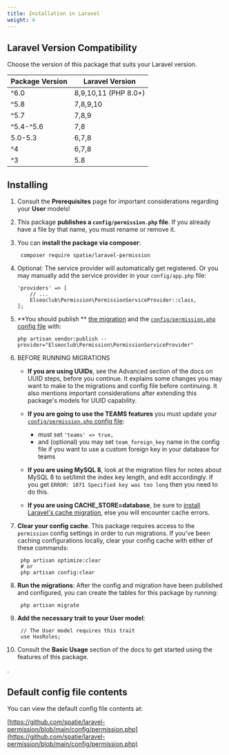 ```yaml
---
title: Installation in Laravel
weight: 4
---
```


## Laravel Version Compatibility

Choose the version of this package that suits your Laravel version.

 Package Version | Laravel Version      
-----------------|----------------------
 ^6.0            | 8,9,10,11 (PHP 8.0+) 
 ^5.8            | 7,8,9,10             
 ^5.7            | 7,8,9                
 ^5.4-^5.6       | 7,8                  
 5.0-5.3         | 6,7,8                
 ^4              | 6,7,8                
 ^3              | 5.8                  

## Installing

1. Consult the **Prerequisites** page for important considerations regarding your **User** models!

2. This package **publishes a `config/permission.php` file**. If you already have a file by that name, you must rename
   or remove it.

3. You can **install the package via composer**:

        composer require spatie/laravel-permission

4. Optional: The service provider will automatically get registered. Or you may manually add the service provider in
   your `config/app.php` file:

    ```
    'providers' => [
        // ...
        Elseoclub\Permission\PermissionServiceProvider::class,
    ];
    ```

5. **You should publish
   ** [the migration](https://github.com/spatie/laravel-permission/blob/main/database/migrations/create_permission_tables.php.stub)
   and the [
   `config/permission.php` config file](https://github.com/spatie/laravel-permission/blob/main/config/permission.php)
   with:

    ```
    php artisan vendor:publish --provider="Elseoclub\Permission\PermissionServiceProvider"
    ```

6. BEFORE RUNNING MIGRATIONS

    - **If you are using UUIDs**, see the Advanced section of the docs on UUID steps, before you continue. It explains
      some changes you may want to make to the migrations and config file before continuing. It also mentions important
      considerations after extending this package's models for UUID capability.

    - **If you are going to use the TEAMS features** you must update your [
      `config/permission.php` config file](https://github.com/spatie/laravel-permission/blob/main/config/permission.php):
        - must set `'teams' => true,`
        - and (optional) you may set `team_foreign_key` name in the config file if you want to use a custom foreign key
          in your database for teams

    - **If you are using MySQL 8**, look at the migration files for notes about MySQL 8 to set/limit the index key
      length, and edit accordingly. If you get `ERROR: 1071 Specified key was too long` then you need to do this.

    - **If you are using CACHE_STORE=database**, be sure
      to [install Laravel's cache migration](https://laravel.com/docs/cache#prerequisites-database), else you will
      encounter cache errors.

7. **Clear your config cache**. This package requires access to the `permission` config settings in order to run
   migrations. If you've been caching configurations locally, clear your config cache with either of these commands:

        php artisan optimize:clear
        # or
        php artisan config:clear

8. **Run the migrations**: After the config and migration have been published and configured, you can create the tables
   for this package by running:

        php artisan migrate

9. **Add the necessary trait to your User model**:

        // The User model requires this trait
        use HasRoles;

10. Consult the **Basic Usage** section of the docs to get started using the features of this package.

.

## Default config file contents

You can view the default config file contents at:

[https://github.com/spatie/laravel-permission/blob/main/config/permission.php](https://github.com/spatie/laravel-permission/blob/main/config/permission.php)
